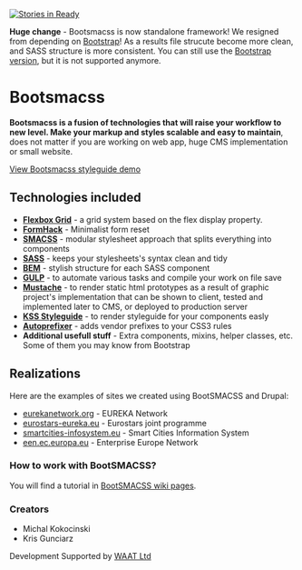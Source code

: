 [![Stories in Ready](https://badge.waffle.io/bandanaman/bootsmacss.png?label=ready&title=Ready)](https://waffle.io/bandanaman/bootsmacss)

**Huge change** - Bootsmacss is now standalone framework! We resigned from depending on [Bootstrap](http://getbootstrap.com/)! As a results file strucute become more clean, and SASS structure is more consistent. You can still use the [Bootstrap version](https://github.com/bandanaman/bootsmacss/tree/bootstrap), but it is not supported anymore.

Bootsmacss
=========

**Bootsmacss is a fusion of technologies that will raise your workflow to new level. Make your markup and styles scalable and easy to maintain**, does not matter if you are working on web app, huge CMS implementation or small website.

[View Bootsmacss styleguide demo](http://bandanaman.github.io/bootsmacss/styleguide/)

## Technologies included

* **[Flexbox Grid](http://flexboxgrid.com/)** - a grid system based on the flex display property.
* **[FormHack](http://formhack.io/)** - Minimalist form reset
* **[SMACSS](https://smacss.com/)** - modular stylesheet approach that splits everything into components
* **[SASS](http://sass-lang.com/)** - keeps your stylesheets's syntax clean and tidy
* **[BEM](http://getbem.com/)** - stylish structure for each SASS component
* **[GULP](http://gulpjs.com/)** - to automate various tasks and compile your work on file save
* **[Mustache](https://mustache.github.io/)** - to render static html prototypes as a result of graphic project's implementation that can be shown to client, tested and implemented later to CMS, or deployed to production server
* **[KSS Styleguide](http://warpspire.com/kss/)** - to render styleguide for your components easly
* **[Autoprefixer](https://github.com/postcss/autoprefixer)** - adds vendor prefixes to your CSS3 rules
* **Additional usefull stuff** - Extra components, mixins, helper classes, etc. Some of them you may know from Bootstrap

## Realizations
Here are the examples of sites we created using BootSMACSS and Drupal:

* [eurekanetwork.org](http://eurekanetwork.org/) - EUREKA Network
* [eurostars-eureka.eu](http://eurostars-eureka.eu/) - Eurostars joint programme
* [smartcities-infosystem.eu](http://smartcities-infosystem.eu/) - Smart Cities Information System
* [een.ec.europa.eu](http://een.ec.europa.eu/) - Enterprise Europe Network

### How to work with BootSMACSS?

You will find a tutorial in [BootSMACSS wiki pages](https://github.com/bandanaman/bootsmacss/wiki/1.-Installation).

### Creators

* Michal Kokocinski
* Kris Gunciarz

Development Supported by [WAAT Ltd](http://waat.eu/)
